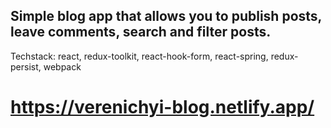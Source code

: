 ## Simple blog app that allows you to publish posts, leave comments, search and filter posts.

Techstack: react, redux-toolkit, react-hook-form, react-spring, redux-persist, webpack

# https://verenichyi-blog.netlify.app/
